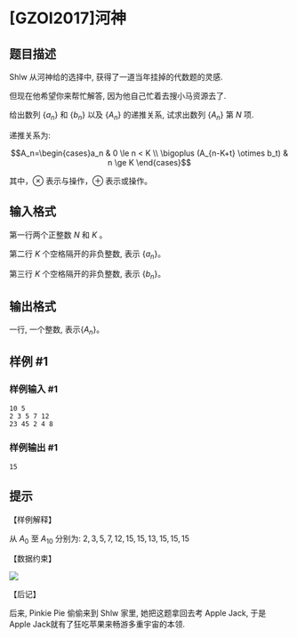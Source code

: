# [GZOI2017]河神

## 题目描述

Shlw 从河神给的选择中, 获得了一道当年挂掉的代数题的灵感.

但现在他希望你来帮忙解答, 因为他自己忙着去搜小马资源去了.

给出数列 $\{a_n\}$ 和 $\{b_n\}$ 以及 $\{A_n\}$ 的递推关系, 试求出数列 $\{A_n\}$ 第 $N$ 项.

递推关系为:

$$A_n=\begin{cases}a_n  &  0 \le n < K \\ \bigoplus (A_{n-K+t} \otimes b_t) & n \ge K \end{cases}$$

其中，$\otimes$ 表示与操作，$\oplus$ 表示或操作。

## 输入格式

第一行两个正整数 $N$ 和 $K$ 。

第二行 $K$ 个空格隔开的非负整数, 表示 $\{a_n\}$。

第三行 $K$ 个空格隔开的非负整数, 表示 $\{b_n\}$。

## 输出格式

一行, 一个整数, 表示$\{A_n\}$。

## 样例 #1

### 样例输入 #1
```
10 5
2 3 5 7 12
23 45 2 4 8
```

### 样例输出 #1

```
15
```

## 提示

【样例解释】

从 $A_0$ 至 $A_{10}$ 分别为: $2, 3, 5, 7, 12, 15, 15, 13, 15, 15, 15$

【数据约束】

![](https://cdn.luogu.com.cn/upload/image_hosting/16mwbo3z.png)

【后记】

后来, Pinkie Pie 偷偷来到 Shlw 家里, 她把这题拿回去考 Apple Jack, 于是 Apple Jack就有了狂吃苹果来畅游多重宇宙的本领.
